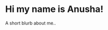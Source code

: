 <html>
<title>Anusha Syed</title>
<h1>Hi my name is Anusha!</h1>
<p>A short blurb about me..</p>
</html>